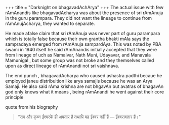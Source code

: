 +++
title = "Darknight on bhagavadAchArya"
+++
The actual issue with few rAmAnandis like bhagavadAcharya was about the presence of sri rAmAnuja in the guru parampara.
They did not want the lineage to continue from rAmAnujAcharya, they wanted to separate.

He made afalse claim that sri rAmAnuja was never part of guru parampara which is totally false because their own grantha bhakti mAla says the sampradaya emerged from rAmAnuja sampardAya. This was noted by PBA swami in 1940 itself he said rAmAnandis initially accepted that they were from lineage of uch as Namalvar, Nath Muni, Udayavar, and Manavala Mamunigal , but some group was not broke and they themselves called upon as direct lineage of rAmAnandi not sri vaishnava.

The end punch , bhagavadAcharya who caused ashastra padthi becaue he employed janeu distribuition like arya samajis because he was an Arya Samaji. He  also said rAma krishna are not bhgavAn but avatras of bhagavAn god only knows what it means , being rAmAnandi he went against their core principle

quote from his biography

> “राम और कृष्ण ईश्वरके ही अवतार हैं तथापि वह ईश्वर नहीं हैं — ईश्वरावतार हैं।”
